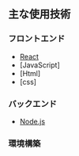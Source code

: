 ## 主な使用技術

### フロントエンド

- [React](https://ja.react.dev/)
- [JavaScript]
- [Html]
- [css]


### バックエンド

- [Node.js](https://nodejs.org/en)

### 環境構築
